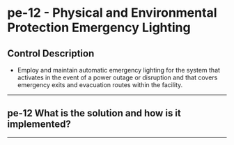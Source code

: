 # pe-12 - Physical and Environmental Protection Emergency Lighting

## Control Description

- Employ and maintain automatic emergency lighting for the system that activates in the event of a power outage or disruption and that covers emergency exits and evacuation routes within the facility.

______________________________________________________________________

## pe-12 What is the solution and how is it implemented?

______________________________________________________________________
